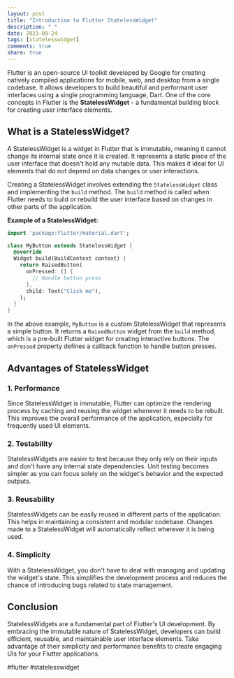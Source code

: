 ```yaml
---
layout: post
title: "Introduction to Flutter StatelessWidget"
description: " "
date: 2023-09-24
tags: [statelesswidget]
comments: true
share: true
---
```


Flutter is an open-source UI toolkit developed by Google for creating natively compiled applications for mobile, web, and desktop from a single codebase. It allows developers to build beautiful and performant user interfaces using a single programming language, Dart. One of the core concepts in Flutter is the **StatelessWidget** - a fundamental building block for creating user interface elements.

## What is a StatelessWidget?

A StatelessWidget is a widget in Flutter that is immutable, meaning it cannot change its internal state once it is created. It represents a static piece of the user interface that doesn't hold any mutable data. This makes it ideal for UI elements that do not depend on data changes or user interactions.

Creating a StatelessWidget involves extending the `StatelessWidget` class and implementing the `build` method. The `build` method is called when Flutter needs to build or rebuild the user interface based on changes in other parts of the application.

**Example of a StatelessWidget:**

```dart
import 'package:flutter/material.dart';

class MyButton extends StatelessWidget {
  @override
  Widget build(BuildContext context) {
    return RaisedButton(
      onPressed: () {
        // Handle button press
      },
      child: Text("Click me"),
    );
  }
}
```

In the above example, `MyButton` is a custom StatelessWidget that represents a simple button. It returns a `RaisedButton` widget from the `build` method, which is a pre-built Flutter widget for creating interactive buttons. The `onPressed` property defines a callback function to handle button presses.

## Advantages of StatelessWidget

### 1. Performance

Since StatelessWidget is immutable, Flutter can optimize the rendering process by caching and reusing the widget whenever it needs to be rebuilt. This improves the overall performance of the application, especially for frequently used UI elements.

### 2. Testability

StatelessWidgets are easier to test because they only rely on their inputs and don't have any internal state dependencies. Unit testing becomes simpler as you can focus solely on the widget's behavior and the expected outputs.

### 3. Reusability

StatelessWidgets can be easily reused in different parts of the application. This helps in maintaining a consistent and modular codebase. Changes made to a StatelessWidget will automatically reflect wherever it is being used.

### 4. Simplicity

With a StatelessWidget, you don't have to deal with managing and updating the widget's state. This simplifies the development process and reduces the chance of introducing bugs related to state management.

## Conclusion

StatelessWidgets are a fundamental part of Flutter's UI development. By embracing the immutable nature of StatelessWidget, developers can build efficient, reusable, and maintainable user interface elements. Take advantage of their simplicity and performance benefits to create engaging UIs for your Flutter applications.

#flutter #statelesswidget